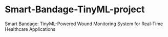 # Smart-Bandage-TinyML-project
Smart Bandage: TinyML-Powered Wound Monitoring System for Real-Time Healthcare Applications

